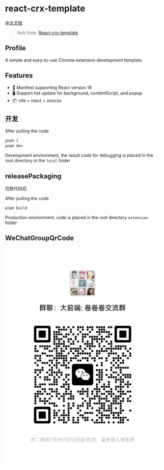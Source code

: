 # react-crx-template

[中文文档](https://github.com/MatrixCross/React-Crx-Starter/blob/master/README_CN.md)

> fork from: [React-crx-template](https://github.com/MatrixCross/React-Crx-Starter)

## Profile

A simple and easy-to-use Chrome extension development template

## Features

- 🚀 Manifest supporting React version 18
- 🖥 Support hot update for background, contentScript, and popup
- 📦 vite + react + unocss

## 开发

After pulling the code

```bash
pnpm i
pnpm dev
```

Development environment, the result code for debugging is placed in the root directory in the `local` folder

## releasePackaging

拉取代码后

After pulling the code

```bash
pnpm build
```

Production environment, code is placed in the root directory `extension` folder

## WeChatGroupQrCode

![图片描述](https://raw.githubusercontent.com/MatrixCross/React-Crx-Starter/master/src/assets/20240703225505.jpg)
